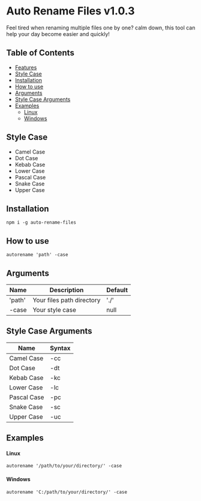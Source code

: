 # Auto Rename Files v1.0.3
Feel tired when renaming multiple files one by one? calm down, this tool can help your day become easier and quickly!

## Table of Contents
- [Features](#features)
- [Style Case](#style-case)
- [Installation](#installation)
- [How to use](#how-to-use)
- [Arguments](#arguments)
- [Style Case Arguments](#style-case-arguments)
- [Examples](#example)
  - [Linux](#linux)
  - [Windows](#windows)

## Style Case
- Camel Case
- Dot Case
- Kebab Case
- Lower Case
- Pascal Case
- Snake Case
- Upper Case

## Installation
<pre><code>npm i -g auto-rename-files</code></pre>

## How to use
<pre><code>autorename 'path' -case</code></pre>

## Arguments
| Name | Description | Default |
|------|-------------|---------|
| 'path' | Your files path directory | './' |
| -case  |      Your style case      | null |

## Style Case Arguments
| Name | Syntax |
|------|--------|
| Camel Case | -cc |
| Dot Case | -dt |
| Kebab Case | -kc |
| Lower Case | -lc |
| Pascal Case | -pc |
| Snake Case | -sc |
| Upper Case | -uc |


## Examples
#### Linux
<pre><code>autorename '/path/to/your/directory/' -case</code></pre>
#### Windows
<pre><code>autorename 'C:/path/to/your/directory/' -case</code></pre>